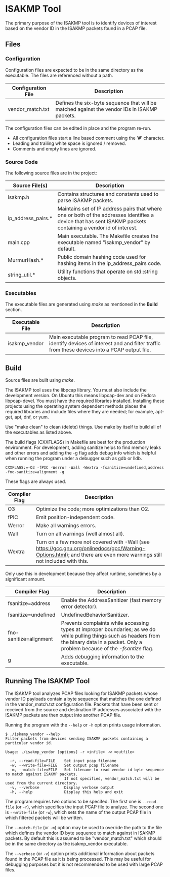 
# ISAKMP Tool

The primary purpose of the ISAKMP tool is to identify devices of interest based on the vendor ID in the ISAKMP packets found in a PCAP file.

## Files

### Configuration

Configuration files are expected to be in the same directory as the executable. The files are referenced without a path.

| Configuration File     | Description |
|------------------------|-------------|
| vendor_match.txt       | Defines the six-byte sequence that will be matched against the vendor IDs in ISAKMP packets. |

The configuration files can be edited in place and the program re-run.

- All configuration files start a line based comment using the '**#**' character.
- Leading and trailing white space is ignored / removed.
- Comments and empty lines are ignored.

### Source Code

The following source files are in the project: <br/>

| Source File(s)         | Description |
|------------------------|-------------|
| isakmp.h               | Contains structures and constants used to parse ISAKMP packets. |
| ip_address_pairs.*     | Maintains set of IP address pairs that where one or both of the addresses identifies a device that has sent ISAKMP packets containing a vendor id of interest. |
| main.cpp               | Main executable. The Makefile creates the executable named "isakmp_vendor" by default. |
| MurmurHash.*           | Public domain hashing code used for hashing items in the ip_address_pairs code. |
| string_util.*          | Utility functions that operate on std::string objects. |

### Executables

The executable files are generated using *make* as mentioned in the **Build** section. <br/>

| Executable File        | Description |
|------------------------|-------------|
| isakmp_vendor          | Main executable program to read PCAP file, identify devices of interest and and filter traffic from these devices into a PCAP output file. |
## Build

Source files are built using *make*.

The ISAKMP tool uses the libpcap library. You must also include the development version. On Ubuntu this means libpcap-dev and on Fedora libpcap-devel. You must have the required libraries installed. Installing these projects using the operating system dependent methods places the required libraries and include files where they are needed; for example, apt-get, apt, dnf, or yum.

Use "make clean" to clean (delete) things. Use make by itself to build all of the executables as listed above.

The build flags (CXXFLAGS) in Makefile are best for the production environment. For development, adding sanitize helps to find memory leaks and other errors and adding the -g flag adds debug info which is helpful when running the program under a debugger such as gdb or lldb.

`CXXFLAGS:=-O3 -fPIC -Werror -Wall -Wextra -fsanitize=undefined,address -fno-sanitize=alignment -g`

These flags are always used. <br/>

| Compiler Flag | Description |
|------------------------|-------------|
| O3     | Optimize the code; more optimizations than O2. |
| fPIC   | Emit position-independent code. |
| Werror | Make all warnings errors. |
| Wall   | Turn on all warnings (well almost all). |
| Wextra | Turn on a few more not covered with -Wall (see https://gcc.gnu.org/onlinedocs/gcc/Warning-Options.html); and there are even more warnings still not included with this. |

Only use this in development because they affect runtime, sometimes by a significant amount. <br/>

| Compiler Flag          | Description |
|------------------------|-------------|
| fsanitize=address      | Enable the AddressSanitizer (fast memory error detector). |
| fsanitize=undefined    | UndefinedBehaviorSanitizer. |
| fno-sanitize=alignment | Prevents complaints while accessing types at improper boundaries; as we do while pulling things such as headers from the binary data in a packet. Only a problem because of the *-fsantize* flag. |
| g                      | Adds debugging information to the executable. |

## Running The ISAKMP Tool

The ISAKMP tool analyzes PCAP files looking for ISAKMP packets whose vendor ID payloads contain a byte sequence that matches the one defined in the vendor_match.txt configuration file. Packets that have been sent or received from the source and destination IP addresses associated with the ISAKMP packets are then output into another PCAP file.

Running the program with the `--help` or `-h` option prints usage information.

~~~~
$ ./iskamp_vendor --help
Filter packets from devices sending ISAKMP packets containing a particular vendor id.

Usage: ./isakmp_vendor [options] -r <infile> -w <outfile>

  -r, --read-file=FILE    Set input pcap filename
  -w, --write-file=FILE   Set output pcap filename
  -m, --match-file=FILE   Set filename to read vendor id byte sequence to match against ISAKMP packets.
                          If not specified, vendor_match.txt will be used from the current directory.
  -v, --verbose           Display verbose output
  -h, --help              Display this help and exit
~~~~

The program requires two options to be specifed. The first one is `--read-file` (or `-r`), which specifies the input PCAP file to analyze. The second one is `--write-file` (or `-w`), which sets the name of the output PCAP file in which filtered packets will be written.

The `--match-file` (or `-m`) option may be used to override the path to the file which defines the vendor ID byte sequence to match against in ISAKMP packets. By default this is assumed to be "vendor_match.txt" which should be in the same directory as the isakmp_vendor executable.

The `--verbose` (or `-v`) option prints additional information about packets found in the PCAP file as it is being processed. This may be useful for debugging purposes but it is not recommended to be used with large PCAP files.
